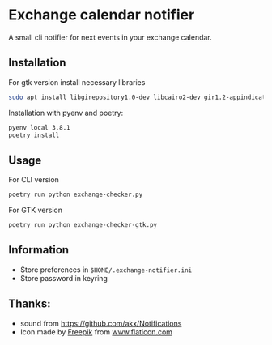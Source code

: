 # Exchange calendar notifier
A small cli notifier for next events in your exchange calendar.

## Installation
For gtk version install necessary libraries
```bash
sudo apt install libgirepository1.0-dev libcairo2-dev gir1.2-appindicator3
```

Installation with pyenv and poetry:
```bash
pyenv local 3.8.1
poetry install
```

## Usage
For CLI version
```bash
poetry run python exchange-checker.py
```

For GTK version
```bash
poetry run python exchange-checker-gtk.py
```

## Information
* Store preferences in `$HOME/.exchange-notifier.ini`
* Store password in keyring

## Thanks:
 * sound from https://github.com/akx/Notifications
 * Icon made by <a href="https://www.flaticon.com/authors/freepik" title="Freepik">Freepik</a> from <a href="https://www.flaticon.com/" title="Flaticon"> www.flaticon.com </a>
 